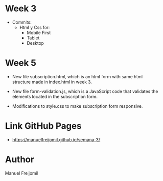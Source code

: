 # Week 3

- Commits:
    - Html y Css for:
        - Mobile First
        - Tablet
        - Desktop

# Week 5

- New file subscription.html, which is an html form with same html structure made in index.html in week 3.

- New file form-validation.js, which is a JavaScript code that validates the elements located in the subscription form.

- Modifications to style.css to make subscription form responsive.

# Link GitHub Pages

- https://manuelfreijomil.github.io/semana-3/

# Author

Manuel Freijomil


